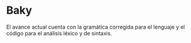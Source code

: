 # Baky

El avance actual cuenta con la gramática corregida para el lenguaje y el código para el análisis léxico y de sintaxis.